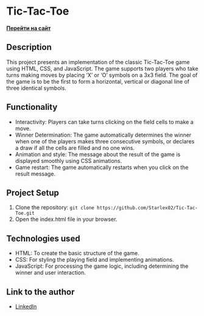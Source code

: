# Tic-Tac-Toe

**[Перейти на сайт](dmytro-chumak.github.io/Tic-Tac-Toe/)**

## Description

This project presents an implementation of the classic Tic-Tac-Toe game using HTML, CSS, and JavaScript. The game supports two players who take turns making moves by placing ‘X’ or ‘O’ symbols on a 3x3 field. The goal of the game is to be the first to form a horizontal, vertical or diagonal line of three identical symbols.

## Functionality

- Interactivity: Players can take turns clicking on the field cells to make a move.
- Winner Determination: The game automatically determines the winner when one of the players makes three consecutive symbols, or declares a draw if all the cells are filled and no one wins.
- Animation and style: The message about the result of the game is displayed smoothly using CSS animations.
- Game restart: The game automatically restarts when you click on the result message.

## Project Setup

1. Clone the repository:
```git clone https://github.com/Starlex02/Tic-Tac-Toe.git```
2. Open the index.html file in your browser.

## Technologies used

- HTML: To create the basic structure of the game.
- CSS: For styling the playing field and implementing animations.
- JavaScript: For processing the game logic, including determining the winner and user interaction.

## Link to the author

- [LinkedIn](https://www.linkedin.com/in/dmytro-chumak/)
